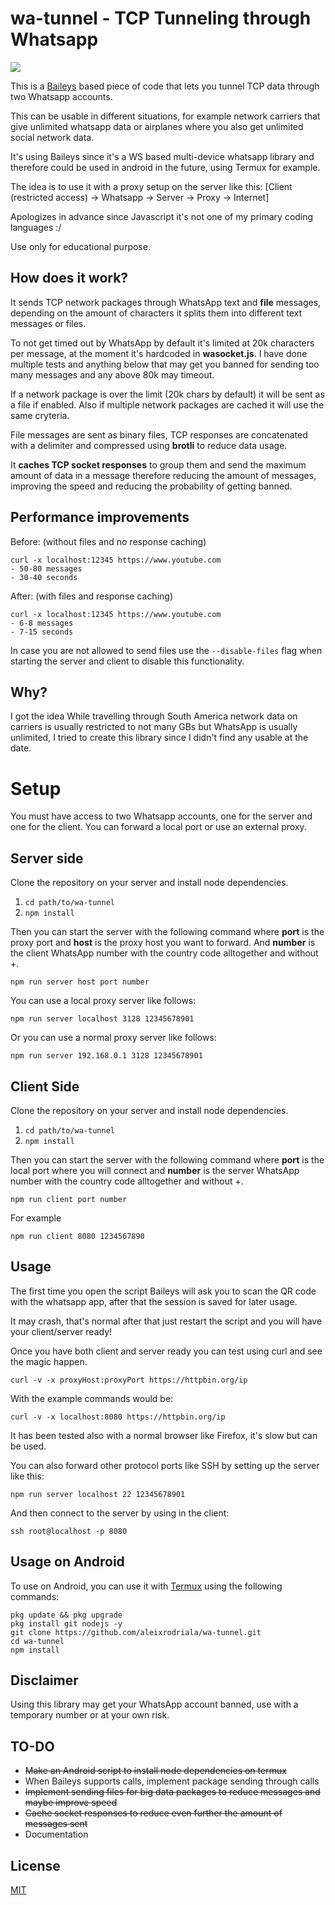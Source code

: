# wa-tunnel - TCP Tunneling through Whatsapp

![](https://i.imgur.com/EWjlQyz.gif)

This is a [Baileys](https://github.com/adiwajshing/Baileys) based piece of code that lets you tunnel TCP data through two Whatsapp accounts.

This can be usable in different situations, for example network carriers that give unlimited whatsapp data or airplanes where you also get unlimited social network data.

It's using Baileys since it's a WS based multi-device whatsapp library and therefore could be used in android in the future, using Termux for example.

The idea is to use it with a proxy setup on the server like this: [Client (restricted access) -> Whatsapp -> Server -> Proxy -> Internet]

Apologizes in advance since Javascript it's not one of my primary coding languages :/

Use only for educational purpose.

## How does it work?

It sends TCP network packages through WhatsApp text and **file** messages, depending on the amount of characters it splits them into different text messages or files.

To not get timed out by WhatsApp by default it's limited at 20k characters per message, at the moment it's hardcoded in **wasocket.js**.
I have done multiple tests and anything below that may get you banned for sending too many messages and any above 80k may timeout.

If a network package is over the limit (20k chars by default) it will be sent as a file if enabled. Also if multiple network packages are cached it will use the same cryteria.

File messages are sent as binary files, TCP responses are concatenated with a delimiter and compressed using **brotli** to reduce data usage.

It **caches TCP socket responses** to group them and send the maximum amount of data in a message therefore reducing the amount of messages, improving the speed and reducing the probability of getting banned.

## Performance improvements

Before: (without files and no response caching)

    curl -x localhost:12345 https://www.youtube.com
    - 50-80 messages
    - 30-40 seconds

After: (with files and response caching)

    curl -x localhost:12345 https://www.youtube.com
    - 6-8 messages
    - 7-15 seconds

In case you are not allowed to send files use the `--disable-files` flag when starting the server and client to disable this functionality.

## Why?

I got the idea While travelling through South America network data on carriers is usually restricted to not many GBs but WhatsApp is usually unlimited, I tried to create this library since I didn't find any usable at the date.

# Setup

You must have access to two Whatsapp accounts, one for the server and one for the client.
You can forward a local port or use an external proxy.

## Server side

Clone the repository on your server and install node dependencies.

1. `cd path/to/wa-tunnel`
2. `npm install`

Then you can start the server with the following command where **port** is the proxy port and **host** is the proxy host you want to forward. And **number** is the client WhatsApp number with the country code alltogether and without +.

    npm run server host port number

You can use a local proxy server like follows:

    npm run server localhost 3128 12345678901

Or you can use a normal proxy server like follows:

    npm run server 192.168.0.1 3128 12345678901

## Client Side

Clone the repository on your server and install node dependencies.

1. `cd path/to/wa-tunnel`
2. `npm install`

Then you can start the server with the following command where **port** is the local port where you will connect and **number** is the server WhatsApp number with the country code alltogether and without +.

    npm run client port number

For example

    npm run client 8080 1234567890

## Usage

The first time you open the script Baileys will ask you to scan the QR code with the whatsapp app, after that the session is saved for later usage.

It may crash, that's normal after that just restart the script and you will have your client/server ready!

Once you have both client and server ready you can test using curl and see the magic happen.

    curl -v -x proxyHost:proxyPort https://httpbin.org/ip

With the example commands would be:

    curl -v -x localhost:8080 https://httpbin.org/ip

It has been tested also with a normal browser like Firefox, it's slow but can be used.

You can also forward other protocol ports like SSH by setting up the server like this:

    npm run server localhost 22 12345678901

And then connect to the server by using in the client:

    ssh root@localhost -p 8080

## Usage on Android

To use on Android, you can use it with [Termux](https://play.google.com/store/apps/details?id=com.termux) using the following commands:

    pkg update && pkg upgrade
    pkg install git nodejs -y
    git clone https://github.com/aleixrodriala/wa-tunnel.git
    cd wa-tunnel
    npm install

## Disclaimer

Using this library may get your WhatsApp account banned, use with a temporary number or at your own risk.

## TO-DO

- ~~Make an Android script to install node dependencies on termux~~
- When Baileys supports calls, implement package sending through calls
- ~~Implement sending files for big data packages to reduce messages and maybe improve speed~~
- ~~Cache socket responses to reduce even further the amount of messages sent~~
- Documentation

## License

[MIT](https://github.com/aleixrodriala/wa-tunnel/blob/master/LICENSE)
